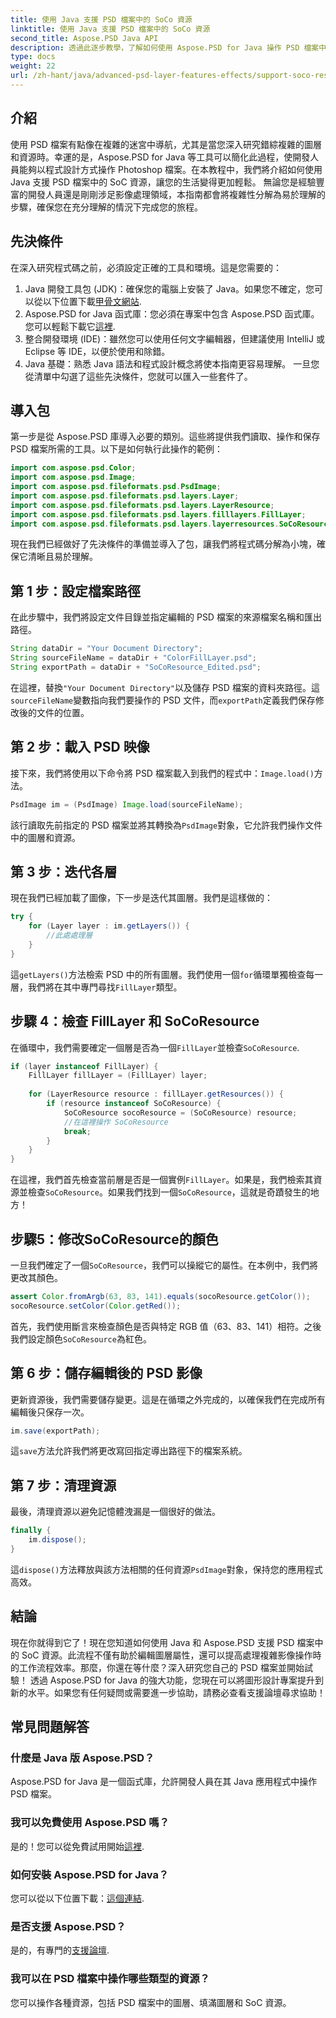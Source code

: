 ```yaml
---
title: 使用 Java 支援 PSD 檔案中的 SoCo 資源
linktitle: 使用 Java 支援 PSD 檔案中的 SoCo 資源
second_title: Aspose.PSD Java API
description: 透過此逐步教學，了解如何使用 Aspose.PSD for Java 操作 PSD 檔案中的 SoCo 資源。
type: docs
weight: 22
url: /zh-hant/java/advanced-psd-layer-features-effects/support-soco-resource-psd-files/
---
```

## 介紹
使用 PSD 檔案有點像在複雜的迷宮中導航，尤其是當您深入研究錯綜複雜的圖層和資源時。幸運的是，Aspose.PSD for Java 等工具可以簡化此過程，使開發人員能夠以程式設計方式操作 Photoshop 檔案。在本教程中，我們將介紹如何使用 Java 支援 PSD 檔案中的 SoC 資源，讓您的生活變得更加輕鬆。 
無論您是經驗豐富的開發人員還是剛剛涉足影像處理領域，本指南都會將複雜性分解為易於理解的步驟，確保您在充分理解的情況下完成您的旅程。
## 先決條件
在深入研究程式碼之前，必須設定正確的工具和環境。這是您需要的：
1.  Java 開發工具包 (JDK)：確保您的電腦上安裝了 Java。如果您不確定，您可以從以下位置下載[甲骨文網站](https://www.oracle.com/java/technologies/javase-jdk11-downloads.html).
2. Aspose.PSD for Java 函式庫：您必須在專案中包含 Aspose.PSD 函式庫。您可以輕鬆下載它[這裡](https://releases.aspose.com/psd/java/).
3. 整合開發環境 (IDE)：雖然您可以使用任何文字編輯器，但建議使用 IntelliJ 或 Eclipse 等 IDE，以便於使用和除錯。
4. Java 基礎：熟悉 Java 語法和程式設計概念將使本指南更容易理解。
一旦您從清單中勾選了這些先決條件，您就可以匯入一些套件了。
## 導入包
第一步是從 Aspose.PSD 庫導入必要的類別。這些將提供我們讀取、操作和保存 PSD 檔案所需的工具。以下是如何執行此操作的範例：
```java
import com.aspose.psd.Color;
import com.aspose.psd.Image;
import com.aspose.psd.fileformats.psd.PsdImage;
import com.aspose.psd.fileformats.psd.layers.Layer;
import com.aspose.psd.fileformats.psd.layers.LayerResource;
import com.aspose.psd.fileformats.psd.layers.filllayers.FillLayer;
import com.aspose.psd.fileformats.psd.layers.layerresources.SoCoResource;
```
現在我們已經做好了先決條件的準備並導入了包，讓我們將程式碼分解為小塊，確保它清晰且易於理解。
## 第 1 步：設定檔案路徑
在此步驟中，我們將設定文件目錄並指定編輯的 PSD 檔案的來源檔案名稱和匯出路徑。
```java
String dataDir = "Your Document Directory";
String sourceFileName = dataDir + "ColorFillLayer.psd";
String exportPath = dataDir + "SoCoResource_Edited.psd";
```
 
在這裡，替換`"Your Document Directory"`以及儲存 PSD 檔案的資料夾路徑。這`sourceFileName`變數指向我們要操作的 PSD 文件，而`exportPath`定義我們保存修改後的文件的位置。
## 第 2 步：載入 PSD 映像
接下來，我們將使用以下命令將 PSD 檔案載入到我們的程式中：`Image.load()`方法。
```java
PsdImage im = (PsdImage) Image.load(sourceFileName);
```
 
該行讀取先前指定的 PSD 檔案並將其轉換為`PsdImage`對象，它允許我們操作文件中的圖層和資源。
## 第 3 步：迭代各層
現在我們已經加載了圖像，下一步是迭代其圖層。我們是這樣做的：
```java
try {
    for (Layer layer : im.getLayers()) {
        //此處處理層
    }
}
```
 
這`getLayers()`方法檢索 PSD 中的所有圖層。我們使用一個`for`循環單獨檢查每一層，我們將在其中專門尋找`FillLayer`類型。
## 步驟 4：檢查 FillLayer 和 SoCoResource
在循環中，我們需要確定一個層是否為一個`FillLayer`並檢查`SoCoResource`.
```java
if (layer instanceof FillLayer) {
    FillLayer fillLayer = (FillLayer) layer;
    
    for (LayerResource resource : fillLayer.getResources()) {
        if (resource instanceof SoCoResource) {
            SoCoResource socoResource = (SoCoResource) resource;
            //在這裡操作 SoCoResource
            break;
        }
    }
}
```
 
在這裡，我們首先檢查當前層是否是一個實例`FillLayer`。如果是，我們檢索其資源並檢查`SoCoResource`。如果我們找到一個`SoCoResource`，這就是奇蹟發生的地方！
## 步驟5：修改SoCoResource的顏色
一旦我們確定了一個`SoCoResource`，我們可以操縱它的屬性。在本例中，我們將更改其顏色。
```java
assert Color.fromArgb(63, 83, 141).equals(socoResource.getColor());
socoResource.setColor(Color.getRed());
```
 
首先，我們使用斷言來檢查顏色是否與特定 RGB 值（63、83、141）相符。之後我們設定顏色`SoCoResource`為紅色。
## 第 6 步：儲存編輯後的 PSD 影像
更新資源後，我們需要儲存變更。這是在循環之外完成的，以確保我們在完成所有編輯後只保存一次。
```java
im.save(exportPath);
```
 
這`save`方法允許我們將更改寫回指定導出路徑下的檔案系統。
## 第 7 步：清理資源
最後，清理資源以避免記憶體洩漏是一個很好的做法。
```java
finally {
    im.dispose();
}
```
 
這`dispose()`方法釋放與該方法相關的任何資源`PsdImage`對象，保持您的應用程式高效。
## 結論
現在你就得到它了！現在您知道如何使用 Java 和 Aspose.PSD 支援 PSD 檔案中的 SoC 資源。此流程不僅有助於編輯圖層屬性，還可以提高處理複雜影像操作時的工作流程效率。那麼，你還在等什麼？深入研究您自己的 PSD 檔案並開始試驗！ 
透過 Aspose.PSD for Java 的強大功能，您現在可以將圖形設計專案提升到新的水平。如果您有任何疑問或需要進一步協助，請務必查看支援論壇尋求協助！
## 常見問題解答
### 什麼是 Java 版 Aspose.PSD？
Aspose.PSD for Java 是一個函式庫，允許開發人員在其 Java 應用程式中操作 PSD 檔案。
### 我可以免費使用 Aspose.PSD 嗎？
是的！您可以從免費試用開始[這裡](https://releases.aspose.com/).
### 如何安裝 Aspose.PSD for Java？
您可以從以下位置下載：[這個連結](https://releases.aspose.com/psd/java/).
### 是否支援 Aspose.PSD？
是的，有專門的[支援論壇](https://forum.aspose.com/c/psd/34).
### 我可以在 PSD 檔案中操作哪些類型的資源？
您可以操作各種資源，包括 PSD 檔案中的圖層、填滿圖層和 SoC 資源。